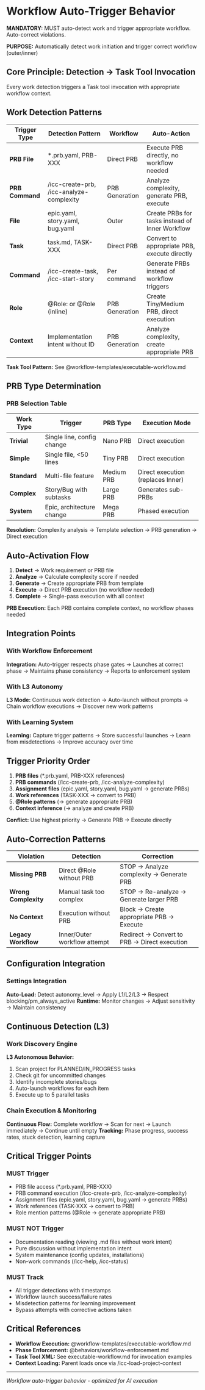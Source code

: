 # Workflow Auto-Trigger Behavior

**MANDATORY:** MUST auto-detect work and trigger appropriate workflow. Auto-correct violations.

**PURPOSE:** Automatically detect work initiation and trigger correct workflow (outer/inner)

## Core Principle: Detection → Task Tool Invocation

Every work detection triggers a Task tool invocation with appropriate workflow context.

## Work Detection Patterns

| Trigger Type | Detection Pattern | Workflow | Auto-Action |
|-------------|------------------|----------|-------------|
| **PRB File** | *.prb.yaml, PRB-XXX | Direct PRB | Execute PRB directly, no workflow needed |
| **PRB Command** | /icc-create-prb, /icc-analyze-complexity | PRB Generation | Analyze complexity, generate PRB, execute |
| **File** | epic.yaml, story.yaml, bug.yaml | Outer | Create PRBs for tasks instead of Inner Workflow |
| **Task** | task.md, TASK-XXX | Direct PRB | Convert to appropriate PRB, execute directly |
| **Command** | /icc-create-task, /icc-start-story | Per command | Generate PRBs instead of workflow triggers |
| **Role** | @Role: or @Role (inline) | PRB Generation | Create Tiny/Medium PRB, direct execution |
| **Context** | Implementation intent without ID | PRB Generation | Analyze complexity, create appropriate PRB |

**Task Tool Pattern:** See @workflow-templates/executable-workflow.md

## PRB Type Determination

### PRB Selection Table

| Work Type | Trigger | PRB Type | Execution Mode |
|-----------|---------|----------|----------------|
| **Trivial** | Single line, config change | Nano PRB | Direct execution |
| **Simple** | Single file, <50 lines | Tiny PRB | Direct execution |
| **Standard** | Multi-file feature | Medium PRB | Direct execution (replaces Inner) |
| **Complex** | Story/Bug with subtasks | Large PRB | Generates sub-PRBs |
| **System** | Epic, architecture change | Mega PRB | Phased execution |

**Resolution:** Complexity analysis → Template selection → PRB generation → Direct execution

## Auto-Activation Flow

1. **Detect** → Work requirement or PRB file
2. **Analyze** → Calculate complexity score if needed
3. **Generate** → Create appropriate PRB from template
4. **Execute** → Direct PRB execution (no workflow needed)
5. **Complete** → Single-pass execution with all context

**PRB Execution:** Each PRB contains complete context, no workflow phases needed

## Integration Points

### With Workflow Enforcement
**Integration:** Auto-trigger respects phase gates → Launches at correct phase → Maintains phase consistency → Reports to enforcement system

### With L3 Autonomy
**L3 Mode:** Continuous work detection → Auto-launch without prompts → Chain workflow executions → Discover new work patterns

### With Learning System
**Learning:** Capture trigger patterns → Store successful launches → Learn from misdetections → Improve accuracy over time

## Trigger Priority Order

1. **PRB files** (*.prb.yaml, PRB-XXX references)
2. **PRB commands** (/icc-create-prb, /icc-analyze-complexity)
3. **Assignment files** (epic.yaml, story.yaml, bug.yaml → generate PRBs)
4. **Work references** (TASK-XXX → convert to PRB)
5. **@Role patterns** (→ generate appropriate PRB)
6. **Context inference** (→ analyze and create PRB)

**Conflict:** Use highest priority → Generate PRB → Execute directly

## Auto-Correction Patterns

| Violation | Detection | Correction |
|-----------|-----------|------------|
| **Missing PRB** | Direct @Role without PRB | STOP → Analyze complexity → Generate PRB |
| **Wrong Complexity** | Manual task too complex | STOP → Re-analyze → Generate larger PRB |
| **No Context** | Execution without PRB | Block → Create appropriate PRB → Execute |
| **Legacy Workflow** | Inner/Outer workflow attempt | Redirect → Convert to PRB → Direct execution |

## Configuration Integration

### Settings Integration
**Auto-Load:** Detect autonomy_level → Apply L1/L2/L3 → Respect blocking/pm_always_active
**Runtime:** Monitor changes → Adjust sensitivity → Maintain consistency

## Continuous Detection (L3)

### Work Discovery Engine
**L3 Autonomous Behavior:**
1. Scan project for PLANNED/IN_PROGRESS tasks
2. Check git for uncommitted changes
3. Identify incomplete stories/bugs
4. Auto-launch workflows for each item
5. Execute up to 5 parallel tasks

### Chain Execution & Monitoring
**Continuous Flow:** Complete workflow → Scan for next → Launch immediately → Continue until empty
**Tracking:** Phase progress, success rates, stuck detection, learning capture

## Critical Trigger Points

### MUST Trigger
- PRB file access (*.prb.yaml, PRB-XXX)
- PRB command execution (/icc-create-prb, /icc-analyze-complexity)
- Assignment files (epic.yaml, story.yaml, bug.yaml → generate PRBs)
- Work references (TASK-XXX → convert to PRB)
- Role mention patterns (@Role → generate appropriate PRB)

### MUST NOT Trigger
- Documentation reading (viewing .md files without work intent)
- Pure discussion without implementation intent
- System maintenance (config updates, installations)
- Non-work commands (/icc-help, /icc-status)

### MUST Track
- All trigger detections with timestamps
- Workflow launch success/failure rates
- Misdetection patterns for learning improvement
- Bypass attempts with corrective actions taken

## Critical References

- **Workflow Execution:** @workflow-templates/executable-workflow.md
- **Phase Enforcement:** @behaviors/workflow-enforcement.md  
- **Task Tool XML:** See executable-workflow.md for invocation examples
- **Context Loading:** Parent loads once via /icc-load-project-context

---
*Workflow auto-trigger behavior - optimized for AI execution*